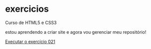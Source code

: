 # exercicios
 Curso de HTML5 e CSS3

 estou aprendendo a criar site e agora vou gerenciar meu repositório!

<a href="https://rodrigosid.github.io/Estudo-HTML5-e-CSS3/ex021/caixa.html">Executar o exercício 021</a>